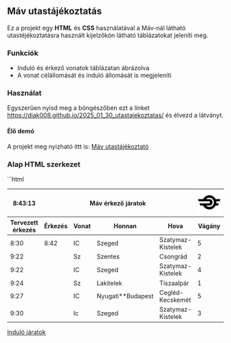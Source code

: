 ## Máv utastájékoztatás
Ez a projekt egy **HTML** és **CSS** használatával a Máv-nál látható utastéjékoztatásra használt kijelzőkön látható táblázatokat jeleníti meg.

### Funkciók
- Induló és érkező vonatok táblázatan ábrázolva
- A vonat célállomását és induló állomását is megjeleníti

### Használat
Egyszerűen nyisd meg a böngészőben ezt a linket https://diak008.github.io/2025_01_30_utastajekoztatas/ és élvezd a látványt.
 
#### Élő demó
A projekt meg nyizható ittt is: [Máv utastájékoztató](https://diak008.github.io/2025_01_30_utastajekoztatás/)

### Alap HTML szerkezet
˙˙˙html
<!DOCTYPE html>
<html lang="hu">
<head>
    <meta charset="UTF-8">
    <meta name="viewport" content="width=device-width, initial-scale=1.0">
    <title>Máv éprkezőjáratok</title>
    <link rel="stylesheet" href="styles.css">
</head>
<body>
    <table>
        <thead>
            <tr>
                <th>8:43:13</th>
                <th colspan="4">Máv érkező járatok</th>
                <th> <img id="kep" src="mav_logo.png" alt="máv logó" title="Máv logó"></th>  
            </tr>
            <tr>
                <th>Tervezett érkezés</th>
                <th>Érkezés</th>
                <th>Vonat</th>
                <th>Honnan</th>
                <th>Hova</th>
                <th>Vágány</th>  
            </tr>
        </thead>    
        <tbody>
            <tr>
                <td id="eredeti">8:30</td>
                <td id="keses">8:42</td>
                <Td>IC</Td>
                <Td>Szeged</Td>
                <Td>Szatymaz-Kistelek</Td>
                <Td>5</Td>
            </tr>
            <tr>
                <td class="elsö_oszlop">9:22</td>
                <td>  </td>
                <Td>Sz</Td>
                <Td>Szentes</Td>
                <Td>Csongrád</Td>
                <Td>2</Td>
            </tr>
            <tr>
                <td class="elsö_oszlop">9:22</td>
                <td> </td>
                <Td>IC</Td>
                <Td>Szeged</Td>
                <Td>Szatymaz-Kistelek</Td>
                <Td>4</Td>
            </tr>
            <tr>
                <td class="elsö_oszlop">9:24</td>
                <td> </td>
                <Td>Sz</Td>
                <Td>Lakitelek</Td>
                <Td>Tiszaalpár</Td>
                <Td>1</Td>
            </tr>
            <tr>
                <td class="elsö_oszlop">9:27</td>
                <td> </td>
                <Td>IC</Td>
                <Td>Nyugati**Budapest</Td>
                <Td>Cegléd-Kecskemét</Td>
                <Td>5</Td>
            </tr>
            <tr>
                <td class="elsö_oszlop">9:30</td>
                <td> </td>
                <Td>Ic</Td>
                <Td>Szeged</Td>
                <Td>Szatymaz-Kistelek</Td>
                <Td>3</Td>
            </tr>
        </tbody>
    </table>
    <a href="index_2.html">Induló járatok</a>
</body>
</html>